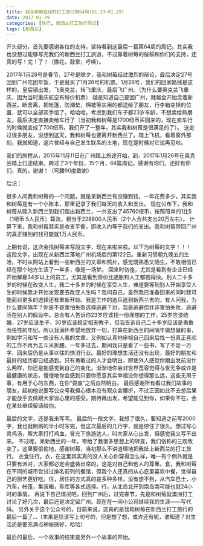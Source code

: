 ```yaml
---
title: 我与树莓在纽村打工旅行第64周(01.23~01.29)
date: 2017-01-29
categories: [旅行, 新西兰打工旅行周记]
tags: [新西兰]    
---
```






开头部分，首先要感谢各位的支持，坚持看到这最后一篇第64周的周记。其实我也没想过能够写完我们的新西兰打工旅游，不过靠着树莓的催稿和你们的支持，还真的写！完！了！（撒花，鼓掌，呼唤）。


2017年1月28号是春节，27号是除夕，我和树莓经过激烈的辩论，最后决定27号回到广州吃团年饭，于是就买了1月26号的机票。1月26号，我们的回家路线是这样的，皇后镇出发，飞奥克兰，转飞重庆，最后飞广州。（为什么要奥克兰飞重庆，因为当时重庆航空有特价机票）
越是知道自己要回广州，就越会开始念着新西兰。断舍离，把帐篷，防潮垫，棉被等实用的都送给了朋友，行李箱空掉的位置，就可以全部买手信了，哈哈哈。考虑到我们车子都23岁车龄，不想卖给熟朋友，最后决定直接卖给车行了（当初我和树莓是1700纽币买回来的，现在卖车行的时候就变成了700纽币。我们开了一整年，其实我和树莓是很满足的了）。
送走过很多朋友，没想到这天，我和树莓也要离开新西兰了。踏上飞机，看着窗外那刻，我就知道，这片曾经与自己发生联系的土地，现在是时候对它说再见啦。

我们的旅程从，2015年11月11日在广州踏上旅途开始，到，2017年1月26号在奥克兰踏上归途结束。跨过了3个年份，15个月，64篇周记。感谢有你们，还好有你们，真的。谢谢！（弯腰90度致谢）



后记：

很多人问我和树莓的一个问题，就是呆新西兰有没赚到钱，一年花费多少，其实我和树莓是有一个小账本，那里记录了我们每天的收入和支出。
现在公布下，我和树莓从踏入新西兰到我们踏出新西兰，一共支出了45760纽币，按照简单的1比5（1纽币:5人民币）算法，相当于228800人民币（2个人合共支出20万左右）。
计算下来，我和树莓其实是收支平衡，即收入约等于我们的支出。我和树莓带回广州的真正赚到的钱可能就1万人民币。

上期有说，这次会找树莓来写段文字，现在来啦来啦。以下为树莓的文字！！！
这段文字，出现在从新西兰落地广州机场后的第122日。重新习惯朝九晚五的生活，不时从网站上看到一些新西兰的文章和照片，感觉既熟悉又陌生，不敢相信已经在那个地方生活了一年多，像是一场梦。
回来时彷徨，尤其是看到有企业已经开始解雇34岁以上的员工，尤其是看到房价比通胀和人工都跑得快。别人二十多岁的时候在改变人生，我二十多岁的时候在享受人生，难道要等到别人开始享受人生的时候我才开始发现要去改变人生吗？我问自己，虽然我已准备回来的同时我可能面对更多的选择还有重新开始。我是工作的逃兵逃到新西兰去的，有人问我，为什么要间隔年？你是不是害怕失败选择逃避？对，我是逃避但并非害怕失败，逃避活在别人的假设中。总会有人告诉你23岁应该找一份理想的工作，25岁应该结婚，27岁应该生子，30岁应该稳定相夫教子，但我告诉自己二十多岁应该是勇敢而任性的年纪。所以我满怀希望地放弃一切，打算在新西兰的间隔年做想做的事，例如学习和写一些没有人看的文章，又例如认真地审视自己回来后找一份真正喜欢的工作不再为五斗米折腰。一年多过去，期间我只是看了一些书，写了不足一万字，回来后仍是从事以往的快消行业。最好的理想生活还没有出现，最好的朋友和最好的经历都已经遇到。只有勇敢过的人才会明白，即使外人感觉你跟出发前没什么两样，你还是能感觉到自己的变化。渐渐地你会对世界宽容觉得与世无争或许是最健康的状态，慢慢地你会感到只要你愿意其实幸福没你想得那么远，这些无用于事，有用于心的东西，在你“耍废”之后自然明白。
最后感谢所有看过我们故事的朋友，起初他说要写公众号我担心根本没有观众会腰折，不过正因如此不去想后果才能放手去做跟大家谈心里的感受。期待再出发，希望能见到你，如果你不在，会在某处继续留话给你。

最后的文字，还是我来写写。
最后的一段文字，我想了很久，要知道之前写2000字，我也就刷刷的半小时写完，但这次最后的几行字，就是停住了很久。想过写心灵鸡汤，帮大家打打鸡血，冒充下旅游达人，叫大家从心出发，但感觉我又写不出来。
不过呢，呆新西兰的一年，带给了我很多思想上的转变，我们俗称的三观改变了。这里要偷偷地，感谢树莓，当初那么不讲道理地把我扯上新西兰的打工旅行。
衣食住行。衣，在这里其实真的没人关心你穿得怎么样，唯一有个例外就是只要有派对，大家都必定会盛装出席的，这是对自己和他人的尊重。食，我和树莓在不同的城市尝试过排名前列的餐馆，但我个人还真的从心底里喜欢中餐，觉得自己的厨艺更好吃。住，居住的方式真的是多种多样，没有想不到，从汽车巴士，小汽车，帐篷，集装箱，车库等各式选择。行，从北岛北开到南岛南可能也就24小时的事情。
再说下自己情况吧，回到广州后，过完春节，先是和树莓就澳洲打工讨论了好几次，最后还是决定留广州。现在在一间小公司继续我的生涯——写代码。
另外关于这个公众号的，目前来说，这真的是我和树莓在新西兰打工旅行的最后一篇了...（本来是应该写上句号的，但是想了想，或许还有呢，谁知道？对生活还是要充满点神秘感好，哈哈）

最后的最后，一个故事的结束是另外一个故事的开始。